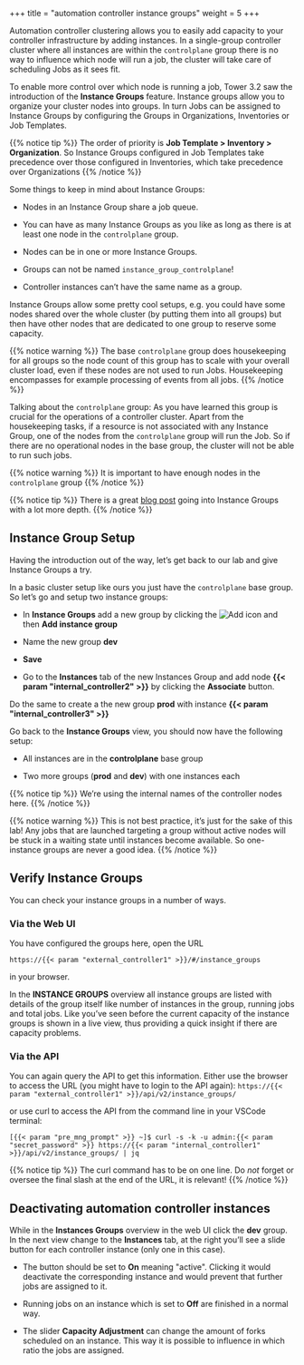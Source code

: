 +++
title = "automation controller instance groups"
weight = 5
+++

Automation controller clustering allows you to easily add capacity to your controller infrastructure by adding instances. In a single-group controller cluster where all instances are within the `controlplane` group there is no way to influence which node will run a job, the cluster will take care of scheduling Jobs as it sees fit.

To enable more control over which node is running a job, Tower 3.2 saw the introduction of the **Instance Groups** feature. Instance groups allow you to organize your cluster nodes into groups. In turn Jobs can be assigned to Instance Groups by configuring the Groups in Organizations, Inventories or Job Templates.

{{% notice tip %}}
The order of priority is **Job Template > Inventory > Organization**. So Instance Groups configured in Job Templates take precedence over those configured in Inventories, which take precedence over Organizations
{{% /notice %}}

Some things to keep in mind about Instance Groups:

- Nodes in an Instance Group share a job queue.

- You can have as many Instance Groups as you like as long as there is at least one node in the `controlplane` group.

- Nodes can be in one or more Instance Groups.

- Groups can not be named `instance_group_controlplane`\!

- Controller instances can’t have the same name as a group.

Instance Groups allow some pretty cool setups, e.g. you could have some nodes shared over the whole cluster (by putting them into all groups) but then have other nodes that are dedicated to one group to reserve some capacity.

{{% notice warning %}}
The base `controlplane` group does housekeeping for all groups so the node count of this group has to scale with your overall cluster load, even if these nodes are not used to run Jobs.
Housekeeping encompasses for example processing of events from all jobs.
{{% /notice %}}

Talking about the `controlplane` group: As you have learned this group is crucial for the operations of a controller cluster. Apart from the housekeeping tasks, if a resource is not associated with any Instance Group, one of the nodes from the `controlplane` group will run the Job.
So if there are no operational nodes in the base group, the cluster will not be able to run such jobs.

{{% notice warning %}}
It is important to have enough nodes in the `controlplane` group
{{% /notice %}}

{{% notice tip %}}
There is a great [blog post](https://www.ansible.com/blog/ansible-tower-feature-spotlight-instance-groups-and-isolated-nodes) going into Instance Groups with a lot more depth.
{{% /notice %}}

## Instance Group Setup

Having the introduction out of the way, let’s get back to our lab and give Instance Groups a try.

In a basic cluster setup like ours you just have the `controlplane` base group. So let’s go and setup two instance groups:

- In **Instance Groups** add a new group by clicking the ![Add](../../images/blue_add_dd.png?classes=inline) icon and then **Add instance group**

- Name the new group **dev**

- **Save**

- Go to the **Instances** tab of the new Instances Group and add node **{{< param "internal_controller2" >}}** by clicking the **Associate** button.

Do the same to create a the new group **prod** with instance **{{< param "internal_controller3" >}}**

Go back to the **Instance Groups** view, you should now have the following setup:

- All instances are in the **controlplane** base group

- Two more groups (**prod** and **dev**) with one instances each

{{% notice tip %}}
We’re using the internal names of the controller nodes here.
{{% /notice %}}

{{% notice warning %}}
This is not best practice, it’s just for the sake of this lab! Any jobs that are launched targeting a group without active nodes will be stuck in a waiting state until instances become available. So one-instance groups are never a good idea.
{{% /notice %}}

## Verify Instance Groups

You can check your instance groups in a number of ways.

### Via the Web UI

You have configured the groups here, open the URL

    https://{{< param "external_controller1" >}}/#/instance_groups

in your browser.

In the **INSTANCE GROUPS** overview all instance groups are listed with details of the group itself like number of instances in the group, running jobs and total jobs. Like you’ve seen before the current capacity of the instance groups is shown in a live view, thus providing a quick insight if there are capacity problems.

### Via the API

You can again query the API to get this information. Either use the browser to access the URL (you might have to login to the API again):
`https://{{< param "external_controller1" >}}/api/v2/instance_groups/`

or use curl to access the API from the command line in your VSCode terminal:

```
[{{< param "pre_mng_prompt" >}} ~]$ curl -s -k -u admin:{{< param "secret_password" >}} https://{{< param "internal_controller1" >}}/api/v2/instance_groups/ | jq
```

{{% notice tip %}}
The curl command has to be on one line. Do _not_ forget or oversee the final slash at the end of the URL, it is relevant!
{{% /notice %}}

## Deactivating automation controller instances

While in the **Instances Groups** overview in the web UI click the **dev** group. In the next view change to the **Instances** tab, at the right you’ll see a slide button for each controller instance (only one in this case).

- The button should be set to **On** meaning "active". Clicking it would deactivate the corresponding instance and would prevent that further jobs are assigned to it.

- Running jobs on an instance which is set to **Off** are finished in a normal way.

- The slider **Capacity Adjustment** can change the amount of forks scheduled on an instance. This way it is possible to influence in which ratio the jobs are assigned.
